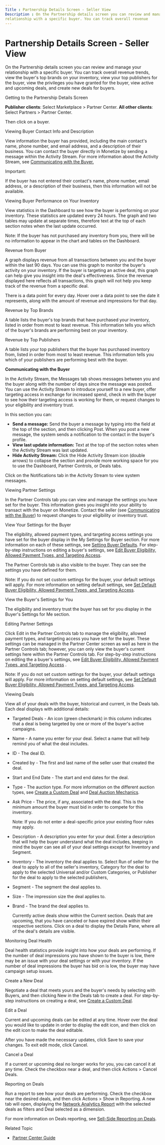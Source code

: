 ```yaml
---
Title : Partnership Details Screen - Seller View
Description : On the Partnership details screen you can review and manage your
relationship with a specific buyer. You can track overall revenue
---
```



# Partnership Details Screen - Seller View



On the Partnership details screen you can review and manage your
relationship with a specific buyer. You can track overall revenue
trends, view the buyer's top brands on your inventory, view your top
publishers for the buyer, view the privileges you have granted for the
buyer, view active and upcoming deals, and create new deals for buyers.

Getting to the Partnership Details Screen

**Publisher clients**: Select
Marketplace
 \>  Partner Center.
**All other clients**: Select
Partners
\>  Partner Center.

Then click on a buyer.

Viewing Buyer Contact Info and Description

View information the buyer has provided, including the main contact's
name, phone number, and email address, and a description of their
business. You can contact the buyer directly in
Monetize by sending a message within the
Activity Stream. For more information about the Activity Stream, see <a
href="partnership-details-screen-seller-view.html#ID-000006c3__p-b7f513e7-2f34-4371-b69f-20878e760ad4"
class="xref">Communicating with the Buyer.</a>



Important:

If the buyer has not entered their contact's name, phone number, email
address, or a description of their business, then this information will
not be available.



Viewing Buyer Performance on Your Inventory

View statistics in the Dashboard to
see how the buyer is performing on your inventory. These statistics are
updated every 24 hours. The graph and two tables may update at separate
times, therefore text at the top of each section notes when the last
update occurred.



Note: If the buyer has not purchased
any inventory from you, there will be no information to appear in the
chart and tables on the Dashboard.



Revenue from Buyer

A graph displays revenue from all transactions between you and the buyer
within the last 90 days. You can use this graph to monitor the buyer's
activity on your inventory. If the buyer is targeting an active deal,
this graph can help give you insight into the deal's effectiveness.
Since the revenue displayed here reflects all transactions, this graph
will not help you keep track of the revenue from a specific deal.

There is a data point for every day. Hover over a data point to see the
date it represents, along with the amount of revenue and impressions for
that day.

Revenue by Top Brands

A table lists the buyer's top brands that have purchased your inventory,
listed in order from most to least revenue. This information tells you
which of the buyer's brands are performing best on your inventory.

Revenue by Top Publishers

A table lists your top publishers that the buyer has purchased inventory
from, listed in order from most to least revenue. This information tells
you which of your publishers are performing best with the buyer.

**Communicating with the Buyer**

In the Activity Stream, the
Messages tab shows messages between
you and the buyer along with the number of days since the message was
posted. You can use the Activity
Stream to introduce yourself to a new buyer, offer targeting
access in exchange for increased spend, check in with the buyer to see
how their targeting access is working for them, or request changes to
your eligibility and inventory trust.

In this section you can:

- **Send a message:** Send the buyer a message by typing into the field
  at the top of the section, and then clicking
  Post. When you post a new message,
  the system sends a notification to the contact in the buyer's profile.
- **View last update information:** Text at the top of the section notes
  when the Activity Stream was last
  updated.
- **Hide Activity Stream:** Click the Hide Activity Stream icon (double
  arrows) to collapse the section and provide more working space for you
  to use the Dashboard,
  Partner Controls, or
  Deals tabs.

Click on the Notifications tab in the
Activity Stream to view system
messages.

Viewing Partner Settings

In the Partner Controls tab you can
view and manage the settings you have set for the buyer. This
information gives you insight into your ability to transact with the
buyer on Monetize. Contact the seller (see <a
href="partnership-details-screen-seller-view.html#ID-000006c3__p-b7f513e7-2f34-4371-b69f-20878e760ad4"
class="xref">Communicating with the Buyer</a>) to request changes to
your eligibility or inventory trust.

View Your Settings for the Buyer

The eligibility, allowed payment types, and targeting access settings
you have set for the buyer display in the My
Settings for Buyer section. For more information on each of these
settings, see <a
href="set-default-buyer-eligibility-allowed-payment-types-and-targeting-access.html"
class="xref">Setting Buyer Defaults</a>. For step-by-step instructions
on editing a buyer's settings, see <a
href="edit-buyer-eligibility-allowed-payment-types-and-targeting-access.html"
class="xref">Edit Buyer Eligibility, Allowed Payment Types, and
Targeting Access</a>.

The Partner Controls tab is also
visible to the buyer. They can see the settings you have defined for
them.



Note: If you do not set custom settings
for the buyer, your default settings will apply. For more information on
setting default settings, see <a
href="set-default-buyer-eligibility-allowed-payment-types-and-targeting-access.html"
class="xref">Set Default Buyer Eligibility, Allowed Payment Types, and
Targeting Access</a>.



View the Buyer's Settings for You

The eligibility and inventory trust the buyer has set for you display in
the Buyer's Settings for Me section.

Editing Partner Settings

Click Edit in the
Partner Controls tab to manage the
eligibility, allowed payment types, and targeting access you have set
for the buyer. These settings can be managed in the
Partner Center screen as well as here
in the Partner Controls tab; however,
you can only view the buyer's current settings here within the
Partner Controls tab. For step-by-step
instructions on editing the a buyer's settings, see <a
href="edit-buyer-eligibility-allowed-payment-types-and-targeting-access.html"
class="xref">Edit Buyer Eligibility, Allowed Payment Types, and
Targeting Access</a> .



Note: If you do not set custom settings
for the buyer, your default settings will apply. For more information on
setting default settings, see <a
href="set-default-buyer-eligibility-allowed-payment-types-and-targeting-access.html"
class="xref">Set Default Buyer Eligibility, Allowed Payment Types, and
Targeting Access</a>.



Viewing Deals

View all of your deals with the buyer, historical and current, in the
Deals tab. Each deal displays with
additional details:

- Targeted Deals - An icon (green
  checkmark) in this column indicates that a deal is being targeted by
  one or more of the buyer's active campaigns.

- Name - A name you enter for your
  deal. Select a name that will help remind you of what the deal
  includes.

- ID - The deal ID.

- Created by - The first and last name
  of the seller user that created the deal.

- Start and End Date - The start and
  end dates for the deal.

- Type - The auction type. For more
  information on the different auction types, see
  <a href="create-a-custom-deal.html" class="xref">Create a Custom
  Deal</a> and
  <a href="deal-auction-mechanics.html" class="xref">Deal Auction
  Mechanics</a>.

- Ask Price - The price, if any,
  associated with the deal. This is the minimum amount the buyer must
  bid in order to compete for this inventory.
  

  Note: If you do not enter a
  deal-specific price your existing floor rules may apply.

  

- Description - A description you
  enter for your deal. Enter a description that will help the buyer
  understand what the deal includes, keeping in mind the buyer can see
  all of your deal settings except for Inventory and Segment.

- Inventory - The inventory the deal
  applies to. Select Run of seller for
  the deal to apply to all of the seller's inventory,
  Category for the deal to apply to
  the selected Universal and/or Custom Categories, or
  Publisher for the deal to apply to
  the selected publishers,

- Segment - The segment the deal
  applies to.

- Size - The impression size the deal
  applies to.

- Brand - The brand the deal applies
  to.

  Currently active deals show within the
  Current section. Deals that are
  upcoming, that you have canceled or have expired show within their
  respective sections. Click on a deal to display the
  Details Pane, where all of the
  deal's details are visible.

Monitoring Deal Health

Deal health statistics provide insight into how your deals are
performing. If the number of deal impressions you have shown to the
buyer is low, there may be an issue with your deal settings or with your
inventory. If the number of deal impressions the buyer has bid on is
low, the buyer may have campaign setup issues.

Create a New Deal

Negotiate a deal that meets yours and the buyer's needs by selecting
with Buyers, and then clicking
New in the
Deals tab to create a deal.
For step-by-step instructions on creating a deal, see
<a href="create-a-custom-deal.html" class="xref">Create a Custom
Deal</a>.

Edit a Deal

Current and upcoming deals can be edited at any time. Hover over the
deal you would like to update in order to display the edit icon, and
then click on the edit icon to make the deal editable.

After you have made the necessary updates, click
Save to save your changes. To exit
edit mode, click Cancel.

Cancel a Deal

If a current or upcoming deal no longer works for you, you can cancel it
at any time. Check the checkbox near a deal, and then click
Actions
\>  Cancel Deals.

Reporting on Deals

Run a report to see how your deals are performing. Check the checkbox
near the desired deals, and then click
Actions
\>  Show in Reporting.
A new tab will open, displaying the
<a href="network-analytics-report.html" class="xref">Network Analytics
Report</a> with the selected deals as filters and Deal selected as a
dimension.

For more information on Deals reporting, see
<a href="sell-side-reporting-on-deals.html" class="xref">Sell-Side
Reporting on Deals</a>.

Related Topic

- <a href="partner-center-guide.html" class="xref">Partner Center
  Guide</a>




